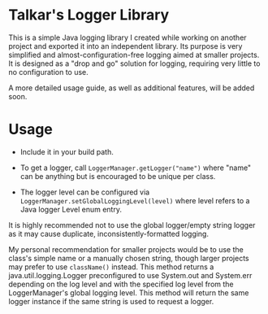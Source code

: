 # Talkar's Logger Library
This is a simple Java logging library I created while working on another project and exported it into an independent library. Its purpose is very simplified and almost-configuration-free logging aimed at smaller projects. It is designed as a "drop and go" solution for logging, requiring very little to no configuration to use.

A more detailed usage guide, as well as additional features, will be added soon.

# Usage
* Include it in your build path. 

* To get a logger, call `LoggerManager.getLogger("name")` where "name" can be anything but is encouraged to be unique per class. 

* The logger level can be configured via `LoggerManager.setGlobalLoggingLevel(level)` where level refers to a Java logger Level enum entry.

It is highly recommended not to use the global logger/empty string logger as it may cause duplicate, inconsistently-formatted logging.

My personal recommendation for smaller projects would be to use the class's simple name or a manually chosen string, though larger projects may prefer to use `className()` instead. This method returns a java.util.logging.Logger preconfigured to use System.out and System.err depending on the log level and with the specified log level from the LoggerManager's global logging level. This method will return the same logger instance if the same string is used to request a logger.
